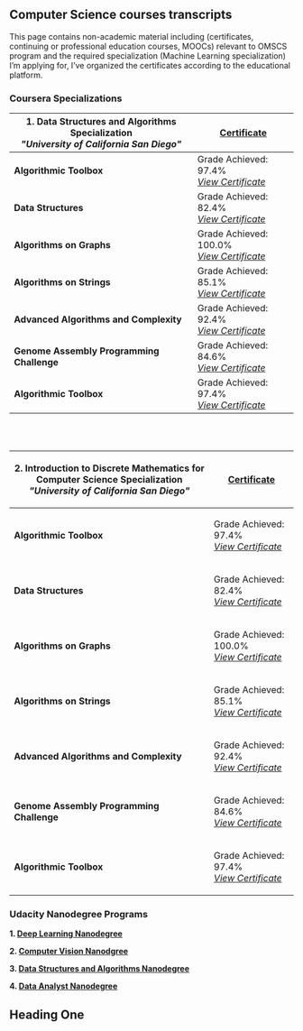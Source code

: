 ## Computer Science courses transcripts 

This page contains non-academic material including (certificates, continuing or professional education courses, MOOCs) relevant to OMSCS program and the required specialization (Machine Learning specialization) I’m applying for, I’ve organized the certificates according to the educational platform. 



### Coursera Specializations


| 1. Data Structures and Algorithms Specialization<br> _"University of California San Diego"_ | [Certificate](https://coursera.org/share/3d915db4303a0b4b5b54d313df7f2eb4) |
|--------------------------------------------------|----------------------------------------------------------------------------|
| **Algorithmic Toolbox** | Grade Achieved: 97.4%<br>*[View Certificate](https://www.coursera.org/account/accomplishments/certificate/BNGXGH4SB4ZN)* |
| **Data Structures** | Grade Achieved: 82.4%<br>*[View Certificate](https://www.coursera.org/account/accomplishments/certificate/Z2VVAQ5WPJZQ)* |
| **Algorithms on Graphs** | Grade Achieved: 100.0%<br>*[View Certificate](https://www.coursera.org/account/accomplishments/certificate/K7QBHEPHCM7P)* |
| **Algorithms on Strings** | Grade Achieved: 85.1%<br>*[View Certificate](https://www.coursera.org/account/accomplishments/certificate/E9N694PZNM2E)* |
| **Advanced Algorithms and Complexity** | Grade Achieved: 92.4%<br>*[View Certificate](https://www.coursera.org/account/accomplishments/certificate/3KK8LEYMFD2Q)* |
| **Genome Assembly Programming Challenge** | Grade Achieved: 84.6%<br>*[View Certificate](https://www.coursera.org/account/accomplishments/certificate/WGYQMSL2SULZ)* |
| **Algorithmic Toolbox** | Grade Achieved: 97.4%<br>*[View Certificate](https://www.coursera.org/account/accomplishments/certificate/BNGXGH4SB4ZN)* |

<br>
<br>


| <p>2. Introduction to Discrete Mathematics for Computer Science Specialization<br> _"University of California San Diego"_ </p> | [Certificate](https://coursera.org/share/576f499c1ff93fa479f077e604ac1e2b) |
|--------------------------------------------------|----------------------------------------------------------------------------|
| **Algorithmic Toolbox** | <p>Grade Achieved: 97.4%<br>*[View Certificate](https://www.coursera.org/account/accomplishments/certificate/BNGXGH4SB4ZN)* </p> |
| **Data Structures** | <p>Grade Achieved: 82.4%<br>*[View Certificate](https://www.coursera.org/account/accomplishments/certificate/Z2VVAQ5WPJZQ)* </p> |
| **Algorithms on Graphs** | <p>Grade Achieved: 100.0%<br>*[View Certificate](https://www.coursera.org/account/accomplishments/certificate/K7QBHEPHCM7P)* </p> |
| **Algorithms on Strings** | <p>Grade Achieved: 85.1%<br>*[View Certificate](https://www.coursera.org/account/accomplishments/certificate/E9N694PZNM2E)* </p> |
| **Advanced Algorithms and Complexity** | <p>Grade Achieved: 92.4%<br>*[View Certificate](https://www.coursera.org/account/accomplishments/certificate/3KK8LEYMFD2Q)* </p> |
| **Genome Assembly Programming Challenge** | <p>Grade Achieved: 84.6%<br>*[View Certificate](https://www.coursera.org/account/accomplishments/certificate/WGYQMSL2SULZ)* </p> |
| **Algorithmic Toolbox** | <p>Grade Achieved: 97.4%<br>*[View Certificate](https://www.coursera.org/account/accomplishments/certificate/BNGXGH4SB4ZN)* </p> |


### Udacity Nanodegree Programs

**1. [Deep Learning Nanodegree](https://github.com/MarwaQabeel/Udacity-Deep-Learning-Nanodegree)**

**2. [Computer Vision Nanodgree](https://github.com/MarwaQabeel/Udacity-Computer-Vision-Nanodegree)**

**3. [Data Structures and Algorithms Nanodegree](https://github.com/MarwaQabeel/Data-Structures-and-Algorithms-Nanodegree)**

**4. [Data Analyst Nanodegree]()**


## <a name="head1">Heading One</a>




